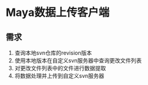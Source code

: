 # Maya数据上传客户端


## 需求

1. 查询本地svn仓库的revision版本
2. 使用本地版本在自定义svn服务器中查询更改文件列表
3. 对更改文件列表中的文件进行数据提取
4. 将数据处理并上传到自定义svn服务器